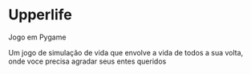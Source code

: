 # Upperlife
Jogo em Pygame

Um jogo de simulação de vida que envolve a vida de todos a sua volta, onde voce precisa agradar seus entes queridos
